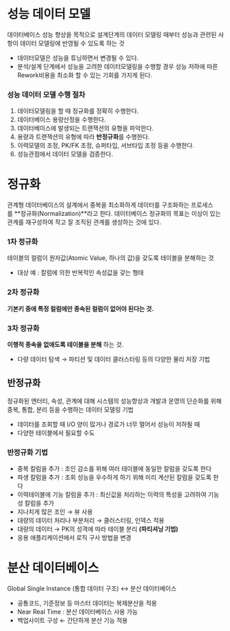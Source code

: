 # 성능 데이터 모델

데이터베이스 성능 향상을 목적으로 설계단계의 데이터 모델링 때부터 성능과 관련된 사항이 데이터 모델링에 반영될 수 있도록 하는 것

- 데이터모델은 성능을 튜닝하면서 변경될 수 있다.
- 분석/설계 단계에서 성능을 고려한 데이터모델링을 수행할 경우 성능 저하에 따른 Rework비용을 최소화 할 수 있는 기회를 가지게 된다.

### 성능 데이터 모델 수행 절차

1. 데이터모델링을 할 때 정규화를 정확히 수행한다.
2. 데이터베이스 용량산정을 수행한다.
3. 데이터베이스에 발생되는 트랜잭션의 유형을 파악한다.
4. 용량과 트랜잭션의 유형에 따라 **반정규화**를 수행한다.
5. 이력모델의 조정, PK/FK 조정, 슈퍼타입, 서브타입 조정 등을 수행한다.
6. 성능관점에서 데이터 모델을 검증한다.

# 정규화

관계형 데이터베이스의 설계에서 중복을 최소화하게 데이터를 구조화하는 프로세스를 **정규화(Normalization)**라고 한다. 데이터베이스 정규화의 목표는 이상이 있는 관계를 재구성하여 작고 잘 조직된 관계를 생성하는 것에 있다.

### 1차 정규화

테이블의 컬럼이 원자값(Atomic Value, 하나의 값)을 갖도록 테이블을 분해하는 것

- 대상 예 : 칼럼에 의한 반복적인 속성값을 갖는 형태

### 2차 정규화

**기본키 중에 특정 컬럼에만 종속된 컬럼이 없어야 된다는 것.**

### 3차 정규화

**이행적 종속을 없애도록 테이블을 분해** 하는 것.

- 다량 데이터 탐색 → 파티션 및 데이터 클러스터링 등의 다양한 물리 저장 기법

## 반정규화

정규화된 엔터티, 속성, 관계에 대해 시스템의 성능향상과 개발과 운영의 단순화를 위해 중복, 통합, 분리 등을 수행하는 데이터 모델링 기법

- 데이터를 조회할 때 I/O 양이 많거나 경로가 너무 멀어서 성능이 저하될 때
- 다양한 테이블에서 필요할 수도

### 반정규화 기법

- 중복 칼럼을 추가 : 조인 감소를 위해 여러 테이블에 동일한 칼럼을 갖도록 한다
- 파생 칼럼을 추가 : 조회 성능을 우수하게 하기 위해 미리 계산된 칼럼을 갖도록 한다
- 이력테이블에 기능 칼럼을 추가 : 최신값을 처리하는 이력의 특성을 고려하여 기능성 칼럼을 추가
- 지나치게 많은 조인 → 뷰 사용
- 대량의 데이터 처리나 부분처리 → 클러스터링, 인덱스 적용
- 대량의 데이터 → PK의 성격에 따라 테이블 분리 **(파티셔닝 기법)**
- 응용 애플리케이션에서 로직 구사 방법을 변경

# 분산 데이터베이스

Global Single Instance (통합 데이터 구조) ↔ 분산 데이터베이스

- 공통코드, 기준정보 등 마스터 데이터는 복제분산을 적용
- Near Real Time : 분산 데이터베이스 사용 가능
- 백업사이트 구성 ← 간단하게 분산 기능 적용